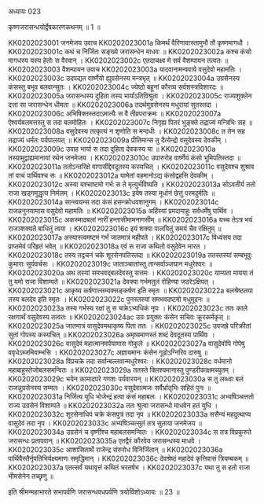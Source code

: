 अध्यायः 023

कृष्णजरासन्धयोर्द्वेषकारणकथनम् ॥ 1 ॥

KK0202023001	जनमेजय उवाच 
KK0202023001a	किमर्थं वैरिणावास्तामुभौ तौ कृष्णमागधौ ।
KK0202023001c	कथं च निर्जितः सङ्ख्ये जरासन्धेन माधवः ॥
KK0202023002a	कश्च कंसो मागधस्य यस्य हेतोः स वैरवान् ।
KK0202023002c	एतदाचक्ष्व मे सर्वं वैशम्पायन तत्वतः ॥
KK0202023003	वैशम्पायन उवाच 
KK0202023003a	यादवानामन्ववाये वसुदेवो महामतिः ।
KK0202023003c	उदपद्यत वार्ष्णेयो ह्युग्रसेनस्य मन्त्रभृत् ॥
KK0202023004a	उग्रसेनस्य कंसस्तु बभूव बलवान्सुतः ।
KK0202023004c	ज्येष्ठो बहूनां कौरव्य सर्वशस्त्रविशारदः ॥
KK0202023005a	जरासन्धस्य दुहिता तस्य भार्याऽतिविश्रुता ।
KK0202023005c	राज्यशुक्लेन दत्ता सा जरासन्धेन धीमता ॥
KK0202023006a	तदर्थमुग्रसेनस्य मधुरायां सुतस्तदा ।
KK0202023006c	अभिषिक्तस्तदाऽमात्यैः स वै तीव्रपराक्रमः ॥
KK0202023007a	ऐश्वर्यबलमत्तस्तु स तदा बलमोहितः ।
KK0202023007c	निगृह्य पितरं भुङ्क्ते तद्राज्यं मन्त्रिभिः सह ॥
KK0202023008a	वसुदेवस्य तत्कृत्यं न शृणोति स मन्दधीः ।
KK0202023008c	त तेन सह तद्राज्यं धर्मतः पर्यपालयत् ॥
KK0202023009a	प्रीतिमान्स तु दैत्येन्द्रो वसुदेवस्य देवकीम् ।
KK0202023009c	उवाह भार्या स तदा दुहिता देवकस्य या ॥
KK0202023010a	तस्यामुद्वाह्यमानायां रथेन जनमेजय ।
KK0202023010c	उपारुरोह वार्ष्णेयं कंसो भूमिपतिस्तदा ॥
KK0202023011a	ततोऽन्तरिक्षे वागासीद्देवदूतस्य कस्यचित् ।
KK0202023011c	वसुदेवश्च शुश्राव तां वाचं पार्थिवश्च सः ॥
KK0202023012a	यामेतां वहमानोऽद्य कंसोद्वहसि देवकीम् ।
KK0202023012c	अस्या यश्चाष्टमो गर्भः स ते मृत्युर्भविष्यति ॥
KK0202023013a	सोऽवतीर्य ततो राजा खड्गमुद्धृत्य निर्मलम् ।
KK0202023013c	इयेष तस्या मूर्धानं छेत्तुं परमदुर्मतिः ॥
KK0202023014a	सान्त्वयन्स तदा कंसं हसन्क्रोधवशानुगम् ।
KK0202023014c	राजन्ननुनयामास वसुदेवो महामतिः ॥
KK0202023015a	अहिंस्यां प्रमदामाहुः सर्वधर्मेषु पार्थिव ।
KK0202023015c	अकस्मादबलां नारीं हन्तासीमामनागसीम् ॥
KK0202023016a	यच्च तेऽत्र भयं राजञ्शक्यते बाधितुं त्वया ।
KK0202023016c	इयं शक्या पालयितुं समयं चैव रक्षितुम् ॥
KK0202023017a	अस्यास्त्वमष्टमं गर्भं जातमात्रं महीपते ।
KK0202023017c	विध्वंसय तदा प्राप्तमेवं परिहृतं भवेत् ॥
KK0202023018a	एवं स राजा कथितो वसुदेवेन भारत ।
KK0202023018c	तस्य तद्वचनं चके शूरसेनपतिस्तदा ॥
KK0202023019a	ततस्तस्यां सम्बभूवुः कुमाराः सूर्यवर्चसः ।
KK0202023019c	जाताञ्चातांस्तु तान्सर्वाञ्जघान मधुरेश्वरः ॥
KK0202023020a	अथ तस्यां समभवद्बलदेवस्तु सत्तमः ।
KK0202023020c	याम्यता मायया तं तु यमो राजा विशाम्पते ॥
KK0202023021a	देवक्या गर्भमतुलं रोहिण्या जठरेऽक्षिपत् ।
KK0202023021c	आकृष्य कर्षणात्सम्यक्सङ्कर्षण इति स्मृतः ॥
KK0202023022a	बलश्रेष्ठतया तस्य बलदेव इति स्मृतः ।
KK0202023022c	पुनस्तस्यां समभवदष्टमो मधुमूदनः ॥
KK0202023023a	तस्य गर्भस्य रक्षां तु स चक्रेऽभ्यधिकं नृपः ।
KK0202023023c	ततः काले रक्षणार्थं वसुदेवस्य तत्वतः ॥
KK0202023024ac	उग्रः प्रयुक्तः कंसेन सचिवः क्रूरकर्मकृत् ॥
KK0202023025a	जातमात्रं वासुदेवमथाकृष्य पिता ततः ।
KK0202023025c	उपजह्रे परिक्रीतां सुतां गोपस्य कस्यचित् ॥
KK0202023026a	अमृष्यमाणस्तं शब्दं देवदूतस्य पार्थिवः ।
KK0202023026c	वासुदेवं महात्मानमर्पयामास गोकुले ॥
KK0202023027a	वासुदेवोपि गोपेषु ववृधेऽब्जमिवाम्भसि ।
KK0202023027c	अज्ञायमानः कंसेन गूढोऽग्निरिव दारुषु ॥
KK0202023028a	विप्रचक्रे तदा सर्वान्बल्लवान्मधुरेश्वरः ।
KK0202023028c	वर्धमानो महाबाहुस्तेजोबलसमन्वितः ॥
KK0202023029a	ततस्ते क्लिश्यमानास्तु पुण्डरीकाक्षमच्युतम् ।
KK0202023029c	भयेन कामादपरे गणशः पर्यवारयन् ॥
KK0202023030a	स तु लब्ध्वा बलं राजन्नुग्रसेनस्य सम्मतः ।
KK0202023030c	वसुदेवात्मजः सर्वैर्भ्रातृभिः सहितं पुनः ॥
KK0202023031a	निर्जित्य युधि भोजेन्द्रं हत्वा कंसं महाबलः ।
KK0202023031c	अभ्यषिञ्चत्ततो राज्य उग्रसेनं विशाम्पते ॥
KK0202023032a	ततः श्रुत्वा जरासन्धो माधवेन हतं युधि ।
KK0202023032c	शूरसेनाधिपं चक्रे कंसपुत्रं तदा नृप ॥
KK0202023033a	ससैन्यं महदुत्थाप्य वासुदेवं तदा नृप ।
KK0202023033c	अभ्यषिञ्चत्सुतं तत्र सुताया जनमेजय ॥
KK0202023034a	उग्रसेनं च वृष्णींश्च महाबलसमन्वितः ।
KK0202023034c	स तत्र विप्रकुरुते जरासन्धः प्रतापवान् ॥
KK0202023035a	एतद्वैरं कौरवेय जरासन्धस्य माधवे ।
KK0202023035c	आशासितार्थे राजेन्द्र संरुरोध विनिर्जितान् ॥
KK0202023036a	पार्थिवैस्तैर्नृपतिभिर्यक्ष्यमाणः समृद्धिमान् ।
KK0202023036c	देवश्रेष्ठं महादेवं कृत्तिवासं त्रियम्बकम् ॥
KK0202023037a	एतत्सर्वं यथावृत्तं कथितं भरतर्षभ ।
KK0202023037c	यथा तु स हतो राजा भीमसेनेन तच्छृणु ॥ 

इति श्रीमन्महाभारते सभापर्वणि जरासन्धवधपर्वणि त्रयोविंशोऽध्यायः ॥ 23 ॥
